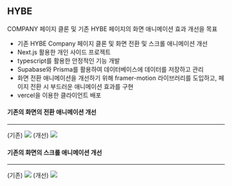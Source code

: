 ## HYBE

COMPANY 페이지 클론 및 기존 HYBE 페이지의 화면 애니메이션 효과 개선을 목표

- 기존 HYBE Company 페이지 클론 및 화면 전환 및 스크롤 애니메이션 개선
- Next.js 활용한 개인 사이드 프로젝트
- typescript를 활용한 안정적인 기능 개발
- Supabase와 Prisma를 활용하여 데이터베이스에 데이터를 저장하고 관리
- 화면 전환 애니메이션을 개선하기 위해 framer-motion 라이브러리를 도입하고, 페이지 전환 시 부드러운 애니메이션 효과를 구현
- vercel을 이용한 클라이언트 배포

#### 기존의 화면의 전환 애니메이션 개선

<hr/>
(기존)
<img src="![1](https://github.com/HY2OK/hybe-clone/assets/27201254/85f59840-81c0-46a9-a49d-3fc55c1b829f)" />
(개선)
<img src="![2](https://github.com/HY2OK/hybe-clone/assets/27201254/93c336db-a0f7-4636-9aab-6f506a6d48eb)" />
  
#### 기존의 화면의 스크롤 애니메이션 개선

<hr/>
(기존)
<img src="![3](https://github.com/HY2OK/hybe-clone/assets/27201254/dfe658d7-694b-4826-8be0-dc222be8c2c8)" />
(개선)
<img src="![5](https://github.com/HY2OK/hybe-clone/assets/27201254/225d2935-e828-42f1-bb2e-d84be2fc2777)" />

